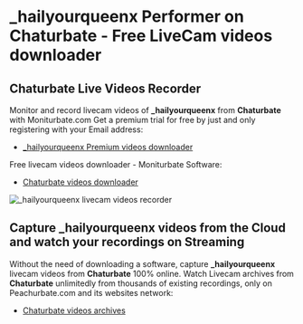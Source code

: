 # _hailyourqueenx Performer on Chaturbate - Free LiveCam videos downloader

## Chaturbate Live Videos Recorder

Monitor and record livecam videos of **_hailyourqueenx** from **Chaturbate** with Moniturbate.com
Get a premium trial for free by just and only registering with your Email address:
* [_hailyourqueenx Premium videos downloader](https://moniturbate.com/request-demo-licence-key.html)

Free livecam videos downloader - Moniturbate Software:
* [Chaturbate videos downloader](https://moniturbate.com/moniturbate-download-software.html)

![_hailyourqueenx livecam videos recorder](https://peachurnet.com/templates/moniturbate-software.png)


## Capture _hailyourqueenx videos from the Cloud and watch your recordings on Streaming

Without the need of downloading a software, capture **_hailyourqueenx** livecam videos from **Chaturbate** 100% online.
Watch Livecam archives from **Chaturbate** unlimitedly from thousands of existing recordings, only on Peachurbate.com and its websites network:
* [Chaturbate videos archives](https://peachurnet.com/)